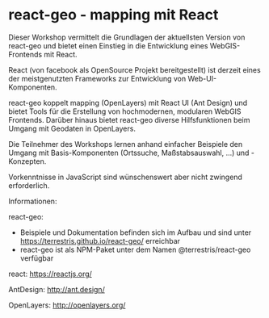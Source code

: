 # react-geo - mapping mit React

Dieser Workshop vermittelt die Grundlagen der aktuellsten Version von react-geo
und bietet einen Einstieg in die Entwicklung eines WebGIS-Frontends mit React.

React (von facebook als OpenSource Projekt bereitgestellt)
ist derzeit eines der meistgenutzten Frameworks zur Entwicklung von
Web-UI-Komponenten.

react-geo koppelt mapping (OpenLayers) mit React UI (Ant Design) und bietet
Tools für die Erstellung von hochmodernen, modularen WebGIS Frontends. Darüber
hinaus bietet react-geo diverse Hilfsfunktionen beim Umgang mit Geodaten in OpenLayers.

Die Teilnehmer des Workshops lernen anhand einfacher Beispiele den Umgang mit
Basis-Komponenten (Ortssuche, Maßstabsauswahl, …) und -Konzepten.

Vorkenntnisse in JavaScript sind wünschenswert aber nicht zwingend erforderlich.

Informationen:

react-geo:
- Beispiele und Dokumentation befinden sich im Aufbau und sind unter
  https://terrestris.github.io/react-geo/ erreichbar
- react-geo ist als NPM-Paket unter dem Namen @terrestris/react-geo verfügbar

react: https://reactjs.org/

AntDesign: http://ant.design/

OpenLayers: http://openlayers.org/
